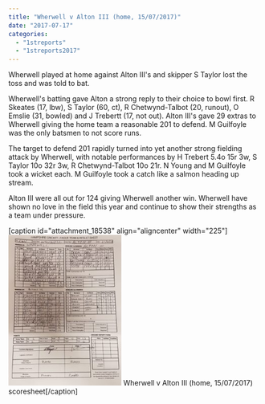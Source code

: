 ```yaml
---
title: "Wherwell v Alton III (home, 15/07/2017)"
date: "2017-07-17"
categories: 
  - "1streports"
  - "1streports2017"
---
```


Wherwell played at home against Alton III's and skipper S Taylor lost the toss and was told to bat.

Wherwell's batting gave Alton a strong reply to their choice to bowl first. R Skeates (17, lbw), S Taylor (60, ct), R Chetwynd-Talbot (20, runout), O Emslie (31, bowled) and J Trebertt (17, not out). Alton III's gave 29 extras to Wherwell giving the home team a reasonable 201 to defend. M Guilfoyle was the only batsmen to not score runs.

The target to defend 201 rapidly turned into yet another strong fielding attack by Wherwell, with notable performances by H Trebert 5.4o 15r 3w, S Taylor 10o 32r 3w, R Chetwynd-Talbot 10o 21r. N Young and M Guilfoyle took a wicket each. M Guilfoyle took a catch like a salmon heading up stream. 

Alton III were all out for 124 giving Wherwell another win. Wherwell have shown no love in the field this year and continue to show their strengths as a team under pressure.

\[caption id="attachment\_18538" align="aligncenter" width="225"\][![](images/c86eea6b-9083-4dab-96f3-f37b4018dd91-225x300.jpg)](https://www.wherwellcc.co.uk/wp-content/uploads/2017/07/c86eea6b-9083-4dab-96f3-f37b4018dd91.jpg) Wherwell v Alton III (home, 15/07/2017) scoresheet\[/caption\]
